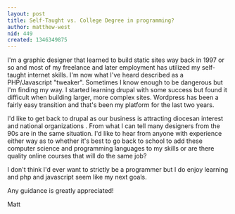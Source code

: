 ```yaml
---
layout: post
title: Self-Taught vs. College Degree in programming?
author: matthew-west
nid: 449
created: 1346349875
---
```

I'm a graphic designer that learned to build static sites way back in 1997 or so and most of my freelance and later employment has utilized my self-taught internet skills. I'm now what I've heard described as a PHP/Javascript "tweaker". Sometimes I know enough to be dangerous but I'm finding my way. I started learning drupal with some success but found it difficult when building larger, more complex sites. Wordpress has been a fairly easy transition and that's been my platform for the last two years.

I'd like to get back to drupal as our business is attracting diocesan interest and national organizations . From what I can tell many designers from the 90s are in the same situation. I'd like to hear from anyone with experience either way as to whether it's best to go back to school to add these computer science and programming languages to my skills or are there quality online courses that will do the same job?

I don't think I'd ever want to strictly be a programmer but I do enjoy learning and php and javascript seem like my next goals.

Any guidance is greatly appreciated!

Matt

